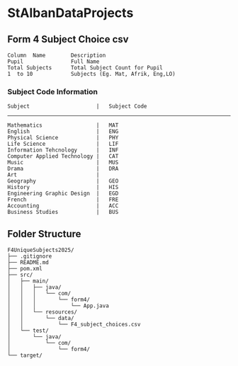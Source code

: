 # StAlbanDataProjects

## Form 4 Subject Choice csv 
    Column  Name        Description 
    Pupil               Full Name
    Total Subjects      Total Subject Count for Pupil
    1  to 10            Subjects (Eg. Mat, Afrik, Eng,LO)          

### Subject Code Information ###
    Subject                     |   Subject Code
   ---------------------------------------------
    Mathematics                 |   MAT
    English                     |   ENG
    Physical Science            |   PHY
    Life Science                |   LIF
    Information Tehcnology      |   INF
    Computer Applied Technology |   CAT
    Music                       |   MUS
    Drama                       |   DRA
    Art                         |   
    Geography                   |   GEO
    History                     |   HIS
    Engineering Graphic Design  |   EGD
    French                      |   FRE
    Accounting                  |   ACC
    Business Studies            |   BUS

## Folder Structure 
    F4UniqueSubjects2025/
    ├── .gitignore
    ├── README.md
    ├── pom.xml
    ├── src/
    │   ├── main/
    │   │   ├── java/
    │   │   │   └── com/
    │   │   │       └── form4/
    │   │   │           └── App.java
    │   │   └── resources/
    │   │       └── data/
    │   │           └── F4_subject_choices.csv
    │   └── test/
    │       └── java/
    │           └── com/
    │               └── form4/
    └── target/